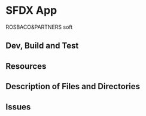 # SFDX App
ROSBACO&PARTNERS soft
## Dev, Build and Test

## Resources

## Description of Files and Directories

## Issues
